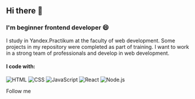 ## Hi there 👋

### I'm beginner frontend developer 😄

I study in Yandex.Practikum at the faculty of web development.
Some projects in my repository were completed as part of training.
I want to work in a strong team of professionals and develop in web development. 

#### I code with:

![HTML](https://img.shields.io/badge/-HTML-pink?style=flat-square&logo=html)
![CSS](https://img.shields.io/badge/-CSS-green?style=flat-square&logo=CSS)
![JavaScript](https://img.shields.io/badge/-JavaScript-red?style=flat-square&logo=JavaScript)
![React](https://img.shields.io/badge/-React-blue?style=flat-square&logo=React)
![Node.js](https://img.shields.io/badge/-Node.js-yellow?style=flat-square&logo=Node.js)

Follow me

<!--
**Dreem13/Dreem13** is a ✨ _special_ ✨ repository because its `README.md` (this file) appears on your GitHub profile.

Here are some ideas to get you started:

- 🔭 I’m currently working on ...
- 🌱 I’m currently learning ...
- 👯 I’m looking to collaborate on ...
- 🤔 I’m looking for help with ...
- 💬 Ask me about ...
- 📫 How to reach me: ...
- 😄 Pronouns: ...
- ⚡ Fun fact: ...
-->
